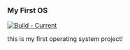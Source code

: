 ### My First OS

[![Build - Current](https://github.com/weeaudi/os/actions/workflows/make.yml/badge.svg)](https://github.com/weeaudi/os/actions/workflows/make.yml)

this is my first operating system project!